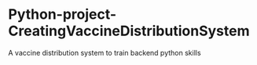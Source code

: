 # Python-project-CreatingVaccineDistributionSystem
 A vaccine distribution system to train backend python skills
